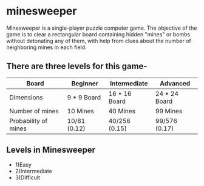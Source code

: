 # minesweeper
Minesweeper is a single-player puzzle computer game. The objective of the game is to clear a rectangular board containing hidden "mines" or bombs without detonating any of them, with help from clues about the number of neighboring mines in each field.

## There are three levels for this game-

|**Board**               |**Beginner**|**Intermediate**|**Advanced** |
|------------------------|------------|----------------|-------------|
|Dimensions              |9 * 9 Board |16 * 16 Board   |24 * 24 Board|
|Number of mines         |10 Mines    |40 Mines        |99 Mines     |
|Probability of mines    |10/81 (0.12)|40/256 (0.15)   |99/576 (0.17)|
## Levels in Minesweeper
* 1)Easy
* 2)Intermediate
* 3)Difficult
